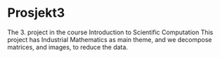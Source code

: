 # Prosjekt3
The 3. project in the course Introduction to Scientific Computation
This project has Industrial Mathematics as main theme, and we decompose matrices, and images, to reduce the data.

